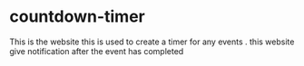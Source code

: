 # countdown-timer
This is the website this is used to create a timer for any events . this website give notification after the event has completed
